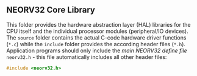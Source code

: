 ## NEORV32 Core Library

This folder provides the hardware abstraction layer (HAL) libraries for the CPU itself and the individual processor modules (peripheral/IO devices).
The `source` folder contains the actual C-code hardware driver functions (`*.c`) while the `include` folder provides the according header files (`*.h`).
Application programs should only include the *main NEORV32 define file* `neorv32.h` - this file automatically includes all other header files:

```c
#include <neorv32.h>
```
